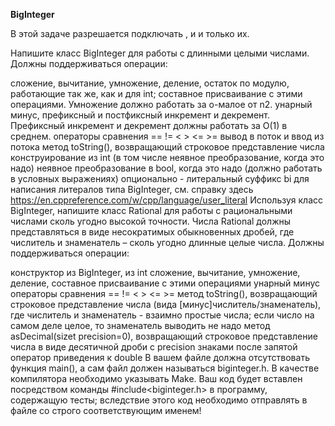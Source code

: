**BigInteger**

В этой задаче разрешается подключать <iostream>, <vector> и <string> и только их.

Напишите класс BigInteger для работы с длинными целыми числами. Должны поддерживаться операции:

сложение, вычитание, умножение, деление, остаток по модулю, работающие так же, как и для int; составное присваивание с этими операциями. Умножение должно работать за o-малое от n2.
унарный минус, префиксный и постфиксный инкремент и декремент. Префиксный инкремент и декремент должны работать за O(1) в среднем.
операторы сравнения == != < > <= >=
вывод в поток и ввод из потока
метод toString(), возвращающий строковое представление числа
конструирование из int (в том числе неявное преобразование, когда это надо)
неявное преобразование в bool, когда это надо (должно работать в условных выражениях)
опционально - литеральный суффикс bi для написания литералов типа BigInteger, см. справку здесь https://en.cppreference.com/w/cpp/language/user_literal
Используя класс BigInteger, напишите класс Rational для работы с рациональными числами сколь угодно высокой точности. Числа Rational должны представляться в виде несократимых обыкновенных дробей, где числитель и знаменатель – сколь угодно длинные целые числа. Должны поддерживаться операции:

конструктор из BigInteger, из int
сложение, вычитание, умножение, деление, составное присваивание с этими операциями
унарный минус
операторы сравнения == != < > <= >=
метод toString(), возвращающий строковое представление числа (вида [минус]числитель/знаменатель), где числитель и знаменатель - взаимно простые числа; если число на самом деле целое, то знаменатель выводить не надо
метод asDecimal(sizet precision=0), возвращающий строковое представление числа в виде десятичной дроби с precision знаками после запятой
оператор приведения к double
В вашем файле должна отсутствовать функция main(), а сам файл должен называться biginteger.h. В качестве компилятора необходимо указывать Make. Ваш код будет вставлен посредством команды #include<biginteger.h> в программу, содержащую тесты; вследствие этого код необходимо отправлять в файле со строго соответствующим именем!